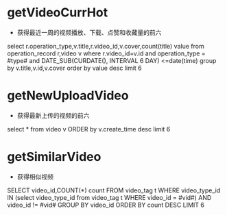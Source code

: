 
getVideoCurrHot
===
* 获得最近一周的视频播放、下载、点赞和收藏量的前六

select r.operation_type,v.title,r.video_id,v.cover,count(title) value
from operation_record r,video v
where r.video_id=v.id
  and operation_type = #type#
  and DATE_SUB(CURDATE(), INTERVAL 6 DAY) <=date(time)
group by v.title,v.id,v.cover
order by value desc limit 6

getNewUploadVideo
===
* 获得最新上传的视频的前六

select *
from video v
ORDER by v.create_time desc limit 6

getSimilarVideo
===
* 获得相似视频

SELECT video_id,COUNT(*) count
FROM video_tag t
WHERE video_type_id IN (select video_type_id
from video_tag t
WHERE video_id = #vid#)
AND video_id != #vid#
GROUP BY video_id
ORDER BY count DESC LIMIT 6